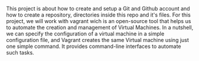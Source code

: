 This project is about how to create and setup a Git and Github account and how to create a repository, directories inside this repo and it's files. 
For this project, we will work with vagrant wich is an open-source tool that helps us to automate the creation and management of Virtual Machines. In a nutshell, we can specify the configuration of a virtual machine in a simple configuration file, and Vagrant creates the same Virtual machine using just one simple command. It provides command-line interfaces to automate such tasks. 
